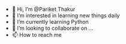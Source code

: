 - 👋 Hi, I’m @Pariket Thakur 
- 👀 I’m interested in learning new things daily  
- 🌱 I’m currently learning Python
- 💞️ I’m looking to collaborate on ...
- 📫 How to reach me 

<!---
Pariket-ls/Pariket-ls is a ✨ special ✨ repository because its `README.md` (this file) appears on your GitHub profile.
You can click the Preview link to take a look at your changes.
--->
